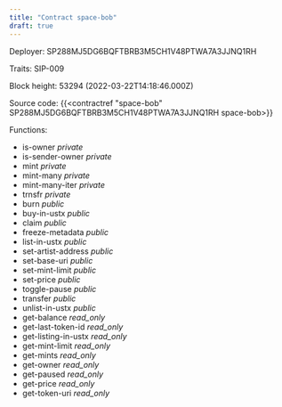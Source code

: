 ```yaml
---
title: "Contract space-bob"
draft: true
---
```

Deployer: SP288MJ5DG6BQFTBRB3M5CH1V48PTWA7A3JJNQ1RH

Traits:
SIP-009 



Block height: 53294 (2022-03-22T14:18:46.000Z)

Source code: {{<contractref "space-bob" SP288MJ5DG6BQFTBRB3M5CH1V48PTWA7A3JJNQ1RH space-bob>}}

Functions:

* is-owner _private_
* is-sender-owner _private_
* mint _private_
* mint-many _private_
* mint-many-iter _private_
* trnsfr _private_
* burn _public_
* buy-in-ustx _public_
* claim _public_
* freeze-metadata _public_
* list-in-ustx _public_
* set-artist-address _public_
* set-base-uri _public_
* set-mint-limit _public_
* set-price _public_
* toggle-pause _public_
* transfer _public_
* unlist-in-ustx _public_
* get-balance _read_only_
* get-last-token-id _read_only_
* get-listing-in-ustx _read_only_
* get-mint-limit _read_only_
* get-mints _read_only_
* get-owner _read_only_
* get-paused _read_only_
* get-price _read_only_
* get-token-uri _read_only_

